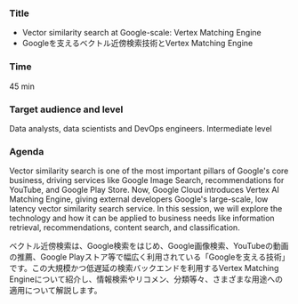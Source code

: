### Title

- Vector similarity search at Google-scale: Vertex Matching Engine
- Googleを支えるベクトル近傍検索技術とVertex Matching Engine

### Time

45 min

### Target audience and level

Data analysts, data scientists and DevOps engineers. Intermediate level

### Agenda

Vector similarity search is one of the most important pillars of Google's core business, driving services like Google Image Search, recommendations for YouTube, and Google Play Store. Now, Google Cloud introduces Vertex AI Matching Engine, giving external developers Google's large-scale, low latency vector similarity search service. In this session, we will explore the technology and how it can be applied to business needs like information retrieval, recommendations, content search, and classification.

ベクトル近傍検索は、Google検索をはじめ、Google画像検索、YouTubeの動画の推薦、Google Playストア等で幅広く利用されている「Googleを支える技術」です。この大規模かつ低遅延の検索バックエンドを利用するVertex Matching Engineについて紹介し、情報検索やリコメン、分類等々、さまざまな用途への適用について解説します。

